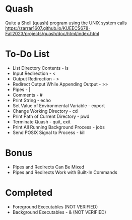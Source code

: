 # Quash
Quite a Shell (quash) program using the UNIX system calls
https://zarrar1607.github.io/KUEECS678-Fall2023/projects/quash/doc/html/index.html

# To-Do List
- List Directory Contents - ls
- Input Redirection - <
- Output Redirection - >
- Redirect Output While Appending Output - >>
- Pipes - |
- Comments - #
- Print String - echo
- Set Value of Environmental Variable - export
- Change Working Directory - cd
- Print Path of Current Directory - pwd
- Terminate Quash - quit, exit
- Print All Running Background Process - jobs
- Send POSIX Signal to Process - kill

# Bonus
- Pipes and Redirects Can Be Mixed
- Pipes and Redirects Work with Built-In Commands

# Completed
- Foreground Executables (NOT VERIFIED)
- Background Executables - & (NOT VERIFIED)